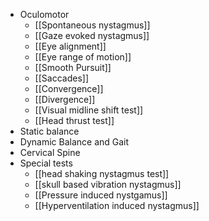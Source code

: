 - Oculomotor
	- [[Spontaneous nystagmus]]
	- [[Gaze evoked nystagmus]]
	- [[Eye alignment]]
	- [[Eye range of motion]]
	- [[Smooth Pursuit]]
	- [[Saccades]]
	- [[Convergence]]
	- [[Divergence]]
	- [[Visual midline shift test]]
	- [[Head thrust test]]
- Static balance
- Dynamic Balance and Gait
- Cervical Spine
- Special tests
	- [[head shaking nystagmus test]]
	- [[skull based vibration nystagmus]]
	- [[Pressure induced nystgamus]]
	- [[Hyperventilation induced nystagmus]]